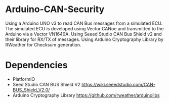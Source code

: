 # Arduino-CAN-Security
Using a Arduino UNO v3 to read CAN Bus messages from a simulated ECU.  The simulated ECU is developed using Vector CANoe and transmitted to the Arduino via a Vector VN1640A.  Using Seeed Studio CAN Bus Shield v2 and their library for RX/TX of messages.  Using Arduino Cryptography Library by RWeather for Checksum generation.

# Dependencies
- PlatformIO
- Seed Studio CAN BUS Shield V2 https://wiki.seeedstudio.com/CAN-BUS_Shield_V2.0/
- Arduino Cryptography Library https://github.com/rweather/arduinolibs
